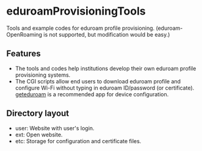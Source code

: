 # eduroamProvisioningTools
Tools and example codes for eduroam profile provisioning. (eduroam-OpenRoaming is not supported, but modification would be easy.)

## Features
- The tools and codes help institutions develop their own eduroam profile provisioning systems.
- The CGI scripts allow end users to download eduroam profile and configure Wi-Fi without typing in eduroam ID/password (or certificate). [geteduroam](https://www.geteduroam.app/) is a recommended app for device configuration.

## Directory layout
- user: Website with user's login.
- ext: Open website.
- etc: Storage for configuration and certificate files.
